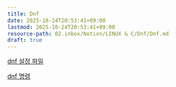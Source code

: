 ```yaml
---
title: Dnf
date: 2025-10-24T20:53:41+09:00
lastmod: 2025-10-24T20:53:41+09:00
resource-path: 02.inbox/Notion/LINUX & C/Dnf/Dnf.md
draft: true
---
```

[dnf 설정 파일](dnf%20설정%20파일.md)

[dnf 명령](dnf%20명령.md)
